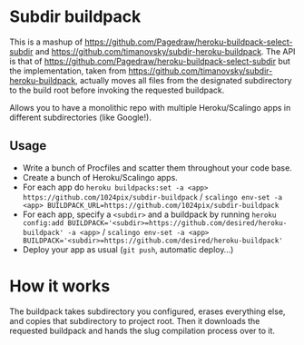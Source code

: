 # Subdir buildpack

This is a mashup of https://github.com/Pagedraw/heroku-buildpack-select-subdir and
https://github.com/timanovsky/subdir-heroku-buildpack. The API is that of
https://github.com/Pagedraw/heroku-buildpack-select-subdir but the implementation, taken
from https://github.com/timanovsky/subdir-heroku-buildpack, actually moves all files from
the designated subdirectory to the build root before invoking the requested buildpack.

Allows you to have a monolithic repo with multiple Heroku/Scalingo apps in different
subdirectories (like Google!).

## Usage

* Write a bunch of Procfiles and scatter them throughout your code base.
* Create a bunch of Heroku/Scalingo apps.
* For each app do `heroku buildpacks:set -a <app> https://github.com/1024pix/subdir-buildpack` /
  `scalingo env-set -a <app> BUILDPACK_URL=https://github.com/1024pix/subdir-buildpack`
* For each app, specify a `<subdir>` and a buildpack by running
`heroku config:add BUILDPACK='<subdir>=https://github.com/desired/heroku-buildpack' -a <app>` /
`scalingo env-set -a <app> BUILDPACK='<subdir>=https://github.com/desired/heroku-buildpack'`
* Deploy your app as usual (`git push`, automatic deploy…)

# How it works

The buildpack takes subdirectory you configured, erases everything else, and
copies that subdirectory to project root. Then it downloads the requested buildpack and
hands the slug compilation process over to it.

